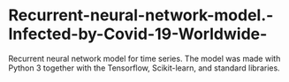 # Recurrent-neural-network-model.-Infected-by-Covid-19-Worldwide-
Recurrent neural network model for time series. The model was made with Python 3 together with the Tensorflow, Scikit-learn, and standard libraries.
